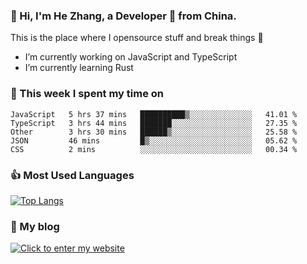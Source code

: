 ### 👋 Hi, I'm He Zhang, a Developer 🚀 from China.

This is the place where I opensource stuff and break things :rofl:

- I’m currently working on JavaScript and TypeScript
- I’m currently learning Rust

### 💪 This week I spent my time on 
<!--START_SECTION:waka-->

```text
JavaScript   5 hrs 37 mins   ██████████▒░░░░░░░░░░░░░░   41.01 %
TypeScript   3 hrs 44 mins   ███████░░░░░░░░░░░░░░░░░░   27.35 %
Other        3 hrs 30 mins   ██████▒░░░░░░░░░░░░░░░░░░   25.58 %
JSON         46 mins         █▒░░░░░░░░░░░░░░░░░░░░░░░   05.62 %
CSS          2 mins          ░░░░░░░░░░░░░░░░░░░░░░░░░   00.34 %
```

<!--END_SECTION:waka-->

### 👍 Most Used Languages
[![Top Langs](https://github-readme-stats.vercel.app/api/top-langs/?username=zhanghecool&layout=compact)](https://zhanghe.cool)

### 🌈 My blog 
[![Click to enter my website](https://cdn.jsdelivr.net/gh/zhanghecool/assets/images/gif/zhanghecools.gif)](https://zhanghe.cool)
